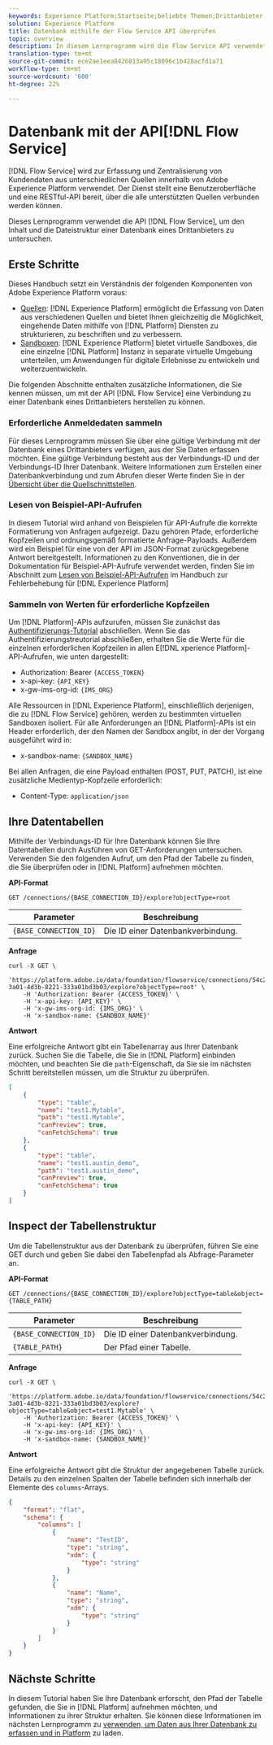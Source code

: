 ```yaml
---
keywords: Experience Platform;Startseite;beliebte Themen;Drittanbieter-Datenbank;Datenbankflussdienst
solution: Experience Platform
title: Datenbank mithilfe der Flow Service API überprüfen
topic: overview
description: In diesem Lernprogramm wird die Flow Service API verwendet, um Inhalt und Dateistruktur einer Drittanbieter-Datenbank zu untersuchen.
translation-type: tm+mt
source-git-commit: ece2ae1eea8426813a95c18096c1b428acfd1a71
workflow-type: tm+mt
source-wordcount: '600'
ht-degree: 22%

---
```



# Datenbank mit der API[!DNL Flow Service]

[!DNL Flow Service] wird zur Erfassung und Zentralisierung von Kundendaten aus unterschiedlichen Quellen innerhalb von Adobe Experience Platform verwendet. Der Dienst stellt eine Benutzeroberfläche und eine RESTful-API bereit, über die alle unterstützten Quellen verbunden werden können.

Dieses Lernprogramm verwendet die API [!DNL Flow Service], um den Inhalt und die Dateistruktur einer Datenbank eines Drittanbieters zu untersuchen.

## Erste Schritte

Dieses Handbuch setzt ein Verständnis der folgenden Komponenten von Adobe Experience Platform voraus:

* [Quellen](../../../home.md):  [!DNL Experience Platform] ermöglicht die Erfassung von Daten aus verschiedenen Quellen und bietet Ihnen gleichzeitig die Möglichkeit, eingehende Daten mithilfe von  [!DNL Platform] Diensten zu strukturieren, zu beschriften und zu verbessern.
* [Sandboxen](../../../../sandboxes/home.md):  [!DNL Experience Platform] bietet virtuelle Sandboxes, die eine einzelne  [!DNL Platform] Instanz in separate virtuelle Umgebung unterteilen, um Anwendungen für digitale Erlebnisse zu entwickeln und weiterzuentwickeln.

Die folgenden Abschnitte enthalten zusätzliche Informationen, die Sie kennen müssen, um mit der API [!DNL Flow Service] eine Verbindung zu einer Datenbank eines Drittanbieters herstellen zu können.

### Erforderliche Anmeldedaten sammeln

Für dieses Lernprogramm müssen Sie über eine gültige Verbindung mit der Datenbank eines Drittanbieters verfügen, aus der Sie Daten erfassen möchten. Eine gültige Verbindung besteht aus der Verbindungs-ID und der Verbindungs-ID Ihrer Datenbank. Weitere Informationen zum Erstellen einer Datenbankverbindung und zum Abrufen dieser Werte finden Sie in der [Übersicht über die Quellschnittstellen](./../../../home.md#database).

### Lesen von Beispiel-API-Aufrufen

In diesem Tutorial wird anhand von Beispielen für API-Aufrufe die korrekte Formatierung von Anfragen aufgezeigt. Dazu gehören Pfade, erforderliche Kopfzeilen und ordnungsgemäß formatierte Anfrage-Payloads. Außerdem wird ein Beispiel für eine von der API im JSON-Format zurückgegebene Antwort bereitgestellt. Informationen zu den Konventionen, die in der Dokumentation für Beispiel-API-Aufrufe verwendet werden, finden Sie im Abschnitt zum [Lesen von Beispiel-API-Aufrufen](../../../../landing/troubleshooting.md#how-do-i-format-an-api-request) im Handbuch zur Fehlerbehebung für [!DNL Experience Platform]

### Sammeln von Werten für erforderliche Kopfzeilen

Um [!DNL Platform]-APIs aufzurufen, müssen Sie zunächst das [Authentifizierungs-Tutorial](https://www.adobe.com/go/platform-api-authentication-en) abschließen. Wenn Sie das Authentifizierungstreutorial abschließen, erhalten Sie die Werte für die einzelnen erforderlichen Kopfzeilen in allen E[!DNL xperience Platform]-API-Aufrufen, wie unten dargestellt:

* Authorization: Bearer `{ACCESS_TOKEN}`
* x-api-key: `{API_KEY}`
* x-gw-ims-org-id: `{IMS_ORG}`

Alle Ressourcen in [!DNL Experience Platform], einschließlich derjenigen, die zu [!DNL Flow Service] gehören, werden zu bestimmten virtuellen Sandboxen isoliert. Für alle Anforderungen an [!DNL Platform]-APIs ist ein Header erforderlich, der den Namen der Sandbox angibt, in der der Vorgang ausgeführt wird in:

* x-sandbox-name: `{SANDBOX_NAME}`

Bei allen Anfragen, die eine Payload enthalten (POST, PUT, PATCH), ist eine zusätzliche Medientyp-Kopfzeile erforderlich:

* Content-Type: `application/json`

## Ihre Datentabellen

Mithilfe der Verbindungs-ID für Ihre Datenbank können Sie Ihre Datentabellen durch Ausführen von GET-Anforderungen untersuchen. Verwenden Sie den folgenden Aufruf, um den Pfad der Tabelle zu finden, die Sie überprüfen oder in [!DNL Platform] aufnehmen möchten.

**API-Format**

```http
GET /connections/{BASE_CONNECTION_ID}/explore?objectType=root
```

| Parameter | Beschreibung |
| --- | --- |
| `{BASE_CONNECTION_ID}` | Die ID einer Datenbankverbindung. |

**Anfrage**

```shell
curl -X GET \
    'https://platform.adobe.io/data/foundation/flowservice/connections/54c22133-3a01-4d3b-8221-333a01bd3b03/explore?objectType=root' \
    -H 'Authorization: Bearer {ACCESS_TOKEN}' \
    -H 'x-api-key: {API_KEY}' \
    -H 'x-gw-ims-org-id: {IMS_ORG}' \
    -H 'x-sandbox-name: {SANDBOX_NAME}'
```

**Antwort**

Eine erfolgreiche Antwort gibt ein Tabellenarray aus Ihrer Datenbank zurück. Suchen Sie die Tabelle, die Sie in [!DNL Platform] einbinden möchten, und beachten Sie die `path`-Eigenschaft, da Sie sie im nächsten Schritt bereitstellen müssen, um die Struktur zu überprüfen.

```json
[
    {
        "type": "table",
        "name": "test1.Mytable",
        "path": "test1.Mytable",
        "canPreview": true,
        "canFetchSchema": true
    },
    {
        "type": "table",
        "name": "test1.austin_demo",
        "path": "test1.austin_demo",
        "canPreview": true,
        "canFetchSchema": true
    }
]
```

## Inspect der Tabellenstruktur

Um die Tabellenstruktur aus der Datenbank zu überprüfen, führen Sie eine GET durch und geben Sie dabei den Tabellenpfad als Abfrage-Parameter an.

**API-Format**

```http
GET /connections/{BASE_CONNECTION_ID}/explore?objectType=table&object={TABLE_PATH}
```

| Parameter | Beschreibung |
| --- | --- |
| `{BASE_CONNECTION_ID}` | Die ID einer Datenbankverbindung. |
| `{TABLE_PATH}` | Der Pfad einer Tabelle. |

**Anfrage**

```shell
curl -X GET \
    'https://platform.adobe.io/data/foundation/flowservice/connections/54c22133-3a01-4d3b-8221-333a01bd3b03/explore?objectType=table&object=test1.Mytable' \
    -H 'Authorization: Bearer {ACCESS_TOKEN}' \
    -H 'x-api-key: {API_KEY}' \
    -H 'x-gw-ims-org-id: {IMS_ORG}' \
    -H 'x-sandbox-name: {SANDBOX_NAME}'
```

**Antwort**

Eine erfolgreiche Antwort gibt die Struktur der angegebenen Tabelle zurück. Details zu den einzelnen Spalten der Tabelle befinden sich innerhalb der Elemente des `columns`-Arrays.

```json
{
    "format": "flat",
    "schema": {
        "columns": [
            {
                "name": "TestID",
                "type": "string",
                "xdm": {
                    "type": "string"
                }
            },
            {
                "name": "Name",
                "type": "string",
                "xdm": {
                    "type": "string"
                }
            }
        ]
    }
}
```

## Nächste Schritte

In diesem Tutorial haben Sie Ihre Datenbank erforscht, den Pfad der Tabelle gefunden, die Sie in [!DNL Platform] aufnehmen möchten, und Informationen zu ihrer Struktur erhalten. Sie können diese Informationen im nächsten Lernprogramm zu [verwenden, um Daten aus Ihrer Datenbank zu erfassen und in Platform](../collect/database-nosql.md) zu laden.